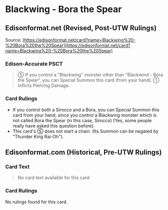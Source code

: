 # Blackwing - Bora the Spear

## Edisonformat.net (Revised, Post-UTW Rulings)

Source: [https://edisonformat.net/card?name=Blackwing%20-%20Bora%20the%20Spear](https://edisonformat.net/card?name=Blackwing%20-%20Bora%20the%20Spear)

### Edison-Accurate PSCT

> Ⓢ If you control a "Blackwing" monster other than "Blackwind - Bora the Spear", you can Special Summon this card (from your hand).
> ① Inflicts Piercing Damage.

### Card Rulings

*   If you control both a Sirocco and a Bora, you can Special Summon this card from your hand, since you control a Blackwing monster which is not called Bora the Spear (in this case, Sirocco) (Yes, some people really have asked this question before).
*   This card's Ⓢ does not start a chain.
(Its Summon can be negated by "Thunder King Rai-Oh").


## Edisonformat.com (Historical, Pre-UTW Rulings)

### Card Text

> No card text available for this card.

### Card Rulings

No rulings found for this card.


